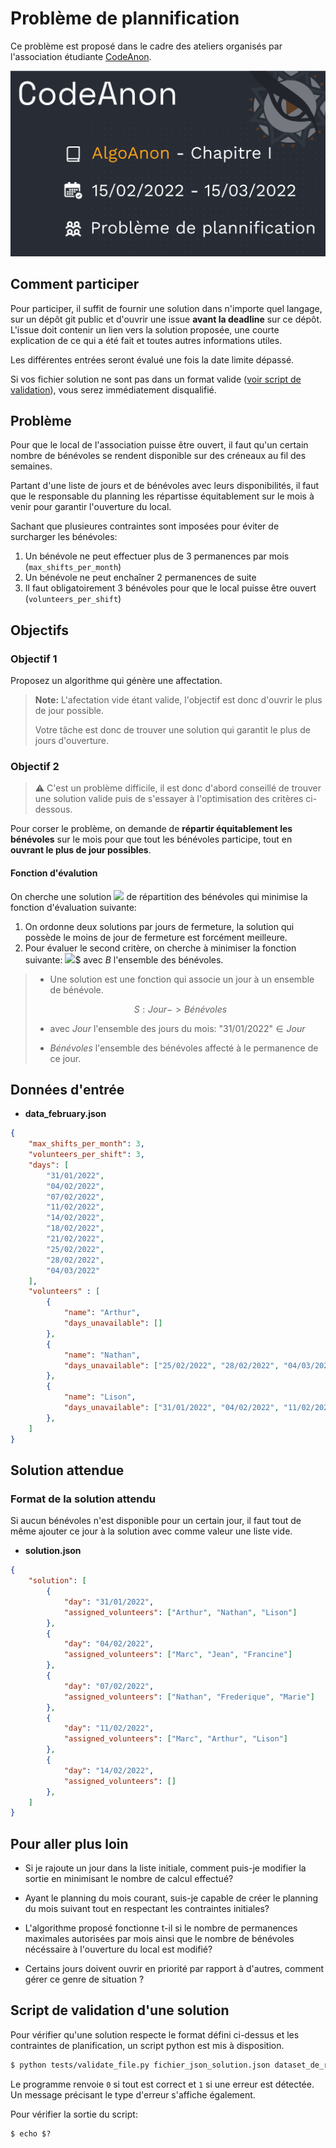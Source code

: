# Problème de plannification

Ce problème est proposé dans le cadre des ateliers organisés par l'association étudiante [CodeAnon](https://codeanon.org).

![Bagnère pub](img/algoanon_chap_I.png)
## Comment participer

Pour participer, il suffit de fournir une solution dans n'importe quel langage, sur un dépôt git public et d'ouvrir une issue **avant la deadline** sur ce dépôt. L'issue doit contenir un lien vers la solution proposée, une courte  explication de ce qui a été fait et toutes autres informations utiles.

Les différentes entrées seront évalué une fois la date limite dépassé.

Si vos fichier solution ne sont pas dans un format valide ([voir script de validation](#script-de-validation-dune-solution)), vous serez immédiatement disqualifié.

## Problème

Pour que le local de l'association puisse être ouvert, il faut qu'un certain nombre de bénévoles se rendent disponible sur des créneaux au fil des semaines.

Partant d'une liste de jours et de bénévoles avec leurs disponibilités, il faut que le responsable du planning les répartisse équitablement sur le mois à venir pour garantir l'ouverture du local.

Sachant que plusieures contraintes sont imposées pour éviter de surcharger les bénévoles:
1. Un bénévole ne peut effectuer plus de 3 permanences par mois (`max_shifts_per_month`)
2. Un bénévole ne peut enchaîner 2 permanences de suite 
3. Il faut obligatoirement 3 bénévoles pour que le local puisse être ouvert (`volunteers_per_shift`)

## Objectifs

### Objectif 1

Proposez un algorithme qui génère une affectation.

> **Note:** L'afectation vide étant valide, l'objectif est donc d'ouvrir le plus de jour possible.
> 
> Votre tâche est donc de trouver une solution qui garantit le plus de jours d'ouverture.


### Objectif 2

> ⚠️ C'est un problème difficile, il est donc d'abord conseillé de trouver une solution valide puis de s'essayer à l'optimisation des critères ci-dessous.

Pour corser le problème, on demande de **répartir équitablement les bénévoles** sur le mois pour que tout les bénévoles participe, tout en **ouvrant le plus de jour possibles**.

#### Fonction d'évalution

On cherche une solution <img src="https://render.githubusercontent.com/render/math?math=S"> de répartition des bénévoles qui minimise la fonction d'évaluation suivante:

1. On ordonne deux solutions par jours de fermeture, la solution qui possède le moins de jour de fermeture est forcément meilleure.
2. Pour évaluer le second critère, on cherche à minimiser la fonction suivante: <img src="https://render.githubusercontent.com/render/math?math=\sum_{b\in B}n\_affectation_b^2">$ avec $B$ l'ensemble des bénévoles.


> - Une solution est une fonction qui associe un jour à un ensemble de bénévole.
>
> $$S: Jour -> Bénévoles$$
>
> - avec $Jour$ l'ensemble des jours du mois: "31/01/2022"$\in Jour$ 
>
> - $Bénévoles$ l'ensemble des bénévoles affecté à le permanence de ce jour.

## Données d'entrée

- **data_february.json**
```json
{
    "max_shifts_per_month": 3,
    "volunteers_per_shift": 3,
    "days": [
        "31/01/2022",
        "04/02/2022",
        "07/02/2022",
        "11/02/2022",
        "14/02/2022",
        "18/02/2022",
        "21/02/2022",
        "25/02/2022",
        "28/02/2022",
        "04/03/2022"
    ],
    "volunteers" : [
        {
            "name": "Arthur",
            "days_unavailable": []
        },
        {
            "name": "Nathan",
            "days_unavailable": ["25/02/2022", "28/02/2022", "04/03/2022"]
        },
        {
            "name": "Lison",
            "days_unavailable": ["31/01/2022", "04/02/2022", "11/02/2022", "18/02/2022"]
        },
    ]
}
```

## Solution attendue

### Format de la solution attendu
Si aucun bénévoles n'est disponible pour un certain jour, il faut tout de même ajouter ce jour à la solution avec comme valeur une liste vide.

- **solution.json**
```json
{
    "solution": [
        {
            "day": "31/01/2022",
            "assigned_volunteers": ["Arthur", "Nathan", "Lison"]
        },
        {
            "day": "04/02/2022",
            "assigned_volunteers": ["Marc", "Jean", "Francine"]
        },
        {
            "day": "07/02/2022",
            "assigned_volunteers": ["Nathan", "Frederique", "Marie"]
        },
        {
            "day": "11/02/2022",
            "assigned_volunteers": ["Marc", "Arthur", "Lison"]
        },
        {
            "day": "14/02/2022",
            "assigned_volunteers": []
        },
    ]
}
```

## Pour aller plus loin

- Si je rajoute un jour dans la liste initiale, comment puis-je modifier la sortie en minimisant le nombre de calcul effectué?

- Ayant le planning du mois courant, suis-je capable de créer le planning du mois suivant tout en respectant les contraintes initiales? 

- L'algorithme proposé fonctionne t-il si le nombre de permanences maximales autorisées par mois ainsi que le nombre de bénévoles nécéssaire à l'ouverture du local est modifié?

- Certains jours doivent ouvrir en priorité par rapport à d'autres, comment gérer ce genre de situation ? 



## Script de validation d'une solution

Pour vérifier qu'une solution respecte le format défini ci-dessus et les contraintes de planification, un script python est mis à disposition.

```bash
$ python tests/validate_file.py fichier_json_solution.json dataset_de_reference.json
```
Le programme renvoie `0` si tout est correct et `1` si une erreur est détectée. Un message précisant le type d'erreur s'affiche également.

Pour vérifier la sortie du script:
```
$ echo $?
```

